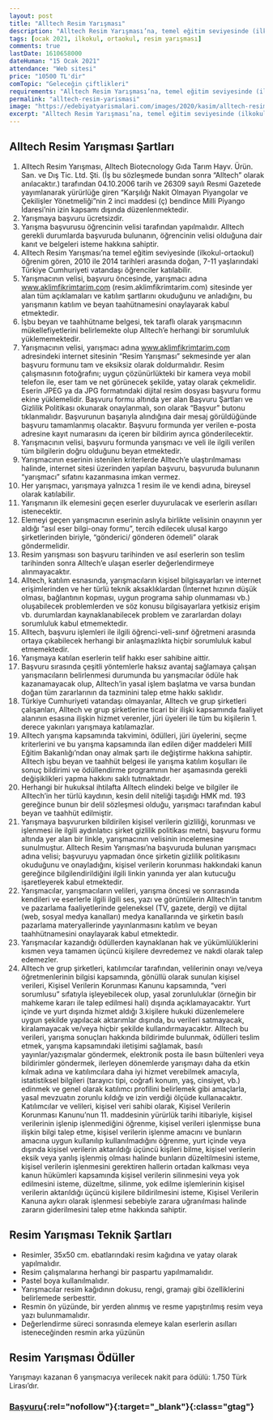 ```yaml
---
layout: post
title: "Alltech Resim Yarışması"
description: "Alltech Resim Yarışması’na, temel eğitim seviyesinde (ilkokul-ortaokul) öğrenim gören, 2010 ile 2014 tarihleri arasında doğan, 7-11 yaşlarındaki Türkiye Cumhuriyeti vatandaşı öğrenciler katılabilirler"
tags: [ocak 2021, ilkokul, ortaokul, resim yarışması]
comments: true
lastDate: 1610658000  
dateHuman: "15 Ocak 2021"
attendance: "Web sitesi"
price: "10500 TL'dir"
comTopic: "Geleceğin çiftlikleri"
requirements: "Alltech Resim Yarışması’na, temel eğitim seviyesinde (ilkokul-ortaokul) öğrenim gören, 2010 ile 2014 tarihleri arasında doğan, 7-11 yaşlarındaki Türkiye Cumhuriyeti vatandaşı öğrenciler katılabilirler"
permalink: "alltech-resim-yarismasi"
image: "https://edebiyatyarismalari.com/images/2020/kasim/alltech-resim-yarismasi.JPG"
excerpt: "Alltech Resim Yarışması’na, temel eğitim seviyesinde (ilkokul-ortaokul) öğrenim gören, 2010 ile 2014 tarihleri arasında doğan, 7-11 yaşlarındaki Türkiye Cumhuriyeti vatandaşı öğrenciler katılabilirler"
---
```


## Alltech Resim Yarışması Şartları
1. Alltech Resim Yarışması, Alltech Biotecnology Gıda Tarım Hayv. Ürün. San. ve Dış Tic. Ltd. Şti. (İş bu sözleşmede bundan sonra “Alltech” olarak anılacaktır.) tarafından 04.10.2006 tarih ve 26309 sayılı Resmi Gazetede yayımlanarak yürürlüğe giren “Karşılığı Nakit Olmayan Piyangolar ve Çekilişler Yönetmeliği”nin 2 inci maddesi (ç) bendince Milli Piyango İdaresi’nin izin kapsamı dışında düzenlenmektedir.
2. Yarışmaya başvuru ücretsizdir.
3. Yarışma başvurusu öğrencinin velisi tarafından yapılmalıdır. Alltech gerekli durumlarda başvuruda bulunanın, öğrencinin velisi olduğuna dair kanıt ve belgeleri isteme hakkına sahiptir.
4. Alltech Resim Yarışması’na temel eğitim seviyesinde (ilkokul-ortaokul) öğrenim gören, 2010 ile 2014 tarihleri arasında doğan, 7-11 yaşlarındaki Türkiye Cumhuriyeti vatandaşı öğrenciler katılabilir.
5. Yarışmacının velisi, başvuru öncesinde, yarışmacı adına www.aklimfikrimtarim.com (resim.aklimfikrimtarim.com) sitesinde yer alan tüm açıklamaları ve katılım şartlarını okuduğunu ve anladığını, bu yarışmanın katılım ve beyan taahütnamesini onaylayarak kabul etmektedir.
6. İşbu beyan ve taahhütname belgesi, tek taraflı olarak yarışmacının mükellefiyetlerini belirlemekte olup Alltech’e herhangi bir sorumluluk yüklememektedir.
7. Yarışmacının velisi, yarışmacı adına www.aklimfikrimtarim.com adresindeki internet sitesinin “Resim Yarışması” sekmesinde yer alan başvuru formunu tam ve eksiksiz olarak doldurmalıdır. Resim çalışmasının fotoğrafını; uygun çözünürlükteki bir kamera veya mobil telefon ile, eser tam ve net görünecek şekilde, yatay olarak çekmelidir. Eserin JPEG ya da JPG formatındaki dijital resim dosyası başvuru formu ekine yüklemelidir. Başvuru formu altında yer alan Başvuru Şartları ve Gizlilik Politikası okunarak onaylanmalı, son olarak “Başvur” butonu tıklanmalıdır. Başvurunun başarıyla alındığına dair mesaj görüldüğünde başvuru tamamlanmış olacaktır. Başvuru formunda yer verilen e-posta adresine kayıt numarasını da içeren bir bildirim ayrıca gönderilecektir.
8. Yarışmacının velisi, başvuru formunda yarışmacı ve veli ile ilgili verilen tüm bilgilerin doğru olduğunu beyan etmektedir.
9. Yarışmacının eserinin istenilen kriterlerde Alltech’e ulaştırılmaması halinde, internet sitesi üzerinden yapılan başvuru, başvuruda bulunanın “yarışmacı” sıfatını kazanmasına imkan vermez.
10. Her yarışmacı, yarışmaya yalnızca 1 resim ile ve kendi adına, bireysel olarak katılabilir.
11. Yarışmanın ilk elemesini geçen eserler duyurulacak ve eserlerin asılları istenecektir.
12. Elemeyi geçen yarışmacının eserinin aslıyla birlikte velisinin onayının yer aldığı “asıl eser bilgi-onay formu”, tercih edilecek ulusal kargo şirketlerinden biriyle, “gönderici/ gönderen ödemeli” olarak göndermelidir.
13. Resim yarışması son başvuru tarihinden ve asıl eserlerin son teslim tarihinden sonra Alltech’e ulaşan eserler değerlendirmeye alınmayacaktır.
14. Alltech, katılım esnasında, yarışmacıların kişisel bilgisayarları ve internet erişimlerinden ve her türlü teknik aksaklıklardan (İnternet hızının düşük olması, bağlantının kopması, uygun programa sahip olunmaması vb.) oluşabilecek problemlerden ve söz konusu bilgisayarlara yetkisiz erişim vb. durumlardan kaynaklanabilecek problem ve zararlardan dolayı sorumluluk kabul etmemektedir.
15. Alltech, başvuru işlemleri ile ilgili öğrenci-veli-sınıf öğretmeni arasında ortaya çıkabilecek herhangi bir anlaşmazlıkta hiçbir sorumluluk kabul etmemektedir.
16. Yarışmaya katılan eserlerin telif hakkı eser sahibine aittir.
17. Başvuru sırasında çeşitli yöntemlerle haksız avantaj sağlamaya çalışan yarışmacıların belirlenmesi durumunda bu yarışmacılar ödüle hak kazanamayacak olup, Alltech’in yasal işlem başlatma ve varsa bundan doğan tüm zararlarının da tazminini talep etme hakkı saklıdır.
18. Türkiye Cumhuriyeti vatandaşı olmayanlar, Alltech ve grup şirketleri çalışanları, Alltech ve grup şirketlerine ticari bir ilişki kapsamında faaliyet alanının esasına ilişkin hizmet verenler, jüri üyeleri ile tüm bu kişilerin 1. derece yakınları yarışmaya katılamazlar.
19. Alltech yarışma kapsamında takvimini, ödülleri, jüri üyelerini, seçme kriterlerini ve bu yarışma kapsamında ilan edilen diğer maddeleri Millî Eğitim Bakanlığı’ndan onay almak şartı ile değiştirme hakkına sahiptir. Alltech işbu beyan ve taahhüt belgesi ile yarışma katılım koşulları ile sonuç bildirimi ve ödüllendirme programının her aşamasında gerekli değişiklikleri yapma hakkını saklı tutmaktadır.
20. Herhangi bir hukuksal ihtilafta Alltech elindeki belge ve bilgiler ile Alltech’in her türlü kaydının, kesin delil niteliği taşıdığı HMK md. 193 gereğince bunun bir delil sözleşmesi olduğu, yarışmacı tarafından kabul beyan ve taahhüt edilmiştir.
21. Yarışmaya başvururken bildirilen kişisel verilerin gizliliği, korunması ve işlenmesi ile ilgili aydınlatıcı şirket gizlilik politikası metni, başvuru formu altında yer alan bir linkle, yarışmacının velisinin incelemesine sunulmuştur. Alltech Resim Yarışması’na başvuruda bulunan yarışmacı adına velisi; başvuruyu yapmadan önce şirketin gizlilik politikasını okuduğunu ve onayladığını, kişisel verilerin korunması hakkındaki kanun gereğince bilgilendirildiğini ilgili linkin yanında yer alan kutucuğu işaretleyerek kabul etmektedir.
22. Yarışmacılar, yarışmacıların velileri, yarışma öncesi ve sonrasında kendileri ve eserlerle ilgili ilgili ses, yazı ve görüntülerin Alltech’in tanıtım ve pazarlama faaliyetlerinde geleneksel (TV, gazete, dergi) ve dijital (web, sosyal medya kanalları) medya kanallarında ve şirketin basılı pazarlama materyallerinde yayınlanmasını katılım ve beyan taahhütnamesini onaylayarak kabul etmektedir.
23. Yarışmacılar kazandığı ödüllerden kaynaklanan hak ve yükümlülüklerini kısmen veya tamamen üçüncü kişilere devredemez ve nakdi olarak talep edemezler.
24. Alltech ve grup şirketleri, katılımcılar tarafından, velilerinin onayı ve/veya öğretmenlerinin bilgisi kapsamında, gönüllü olarak sunulan kişisel verileri, Kişisel Verilerin Korunması Kanunu kapsamında, “veri sorumlusu” sıfatıyla işleyebilecek olup, yasal zorunluluklar (örneğin bir mahkeme kararı ile talep edilmesi hali) dışında açıklamayacaktır. Yurt içinde ve yurt dışında hizmet aldığı 3.kişilere hukuki düzenlemelere uygun şekilde yapılacak aktarımlar dışında, bu verileri satmayacak, kiralamayacak ve/veya hiçbir şekilde kullandırmayacaktır. Alltech bu verileri, yarışma sonuçları hakkında bildirimde bulunmak, ödülleri teslim etmek, yarışma kapsamındaki iletişimi sağlamak, basılı yayınlar/yazışmalar göndermek, elektronik posta ile basın bültenleri veya bildirimler göndermek, ilerleyen dönemlerde yarışmayı daha da etkin kılmak adına ve katılımcılara daha iyi hizmet
verebilmek amacıyla, istatistiksel bilgileri (tarayıcı tipi, coğrafi konum, yaş, cinsiyet, vb.) edinmek ve genel olarak katılımcı profilini belirlemek gibi amaçlarla, yasal mevzuatın zorunlu kıldığı ve izin verdiği ölçüde kullanacaktır. Katılımcılar ve velileri, kişisel veri sahibi olarak, Kişisel Verilerin Korunması Kanunu’nun 11. maddesinin yürürlük tarihi itibariyle, kişisel verilerinin işlenip işlenmediğini öğrenme, kişisel verileri işlenmişse buna ilişkin bilgi talep etme, kişisel verilerin işlenme amacını ve bunların amacına uygun kullanılıp kullanılmadığını öğrenme, yurt içinde veya dışında kişisel verilerin aktarıldığı üçüncü kişileri bilme, kişisel verilerin eksik veya yanlış işlenmiş olması halinde bunların düzeltilmesini isteme, kişisel verilerin işlenmesini gerektiren hallerin ortadan kalkması veya kanun hükümleri kapsamında kişisel verilerin silinmesini veya yok edilmesini isteme, düzeltme, silinme, yok edilme işlemlerinin kişisel verilerin aktarıldığı üçüncü kişilere bildirilmesini isteme, Kişisel Verilerin Kanuna aykırı olarak işlenmesi sebebiyle zarara uğranılması halinde zararın giderilmesini talep etme hakkında sahiptir.

## Resim Yarışması Teknik Şartları
- Resimler, 35x50 cm. ebatlarındaki resim kağıdına ve yatay olarak yapılmalıdır.
- Resim çalışmalarına herhangi bir paspartu yapılmamalıdır.
- Pastel boya kullanılmalıdır.
- Yarışmacılar resim kağıdının dokusu, rengi, gramajı gibi özelliklerini belirlemede serbesttir.
- Resmin ön yüzünde, bir yerden alınmış ve resme yapıştırılmış resim veya yazı bulunmamalıdır.
- Değerlendirme süreci sonrasında elemeye kalan eserlerin asılları isteneceğinden resmin arka yüzünün

## Resim Yarışması Ödüller
Yarışmayı kazanan 6 yarışmacıya verilecek nakit para ödülü: 1.750 Türk Lirası’dır.

### [Başvuru](https://resim.aklimfikrimtarim.com/?ref=edebiyatyarismalari.com){:rel="nofollow"}{:target="_blank"}{:class="gtag"}